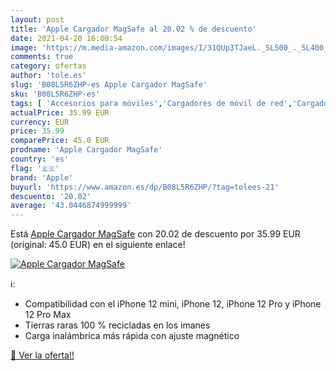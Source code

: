 ```yaml
---
layout: post
title: 'Apple Cargador MagSafe al 20.02 % de descuento'
date: 2021-04-20 16:00:54
image: 'https://m.media-amazon.com/images/I/31QUp3TJaeL._SL500_._SL400_.jpg'
comments: true
category: ofertas
author: 'tole.es'
slug: 'B08L5R6ZHP-es Apple Cargador MagSafe'
sku: 'B08L5R6ZHP-es'
tags: [ 'Accesorios para móviles','Cargadores de móvil de red','Cargadores para móviles','Comunicación móvil y accesorios','Electrónica','apple', ]
actualPrice: 35.99 EUR
currency: EUR
price: 35.99
comparePrice: 45.0 EUR
prodname: 'Apple Cargador MagSafe'
country: 'es'
flag: '🇪🇸'
brand: 'Apple'
buyurl: 'https://www.amazon.es/dp/B08L5R6ZHP/?tag=tolees-21'
descuento: '20.02'
average: '43.0446874999999'
---
```


Está [Apple Cargador MagSafe](https://www.amazon.es/dp/B08L5R6ZHP/?tag=tolees-21) con 20.02 de descuento por 35.99 EUR (original: 45.0 EUR) en el siguiente enlace!

[![Apple Cargador MagSafe](https://m.media-amazon.com/images/I/31QUp3TJaeL._SL500_._SL400_.jpg)](https://www.amazon.es/dp/B08L5R6ZHP/?tag=tolees-21)

ℹ️:

- Compatibilidad con el iPhone 12 mini, iPhone 12, iPhone 12 Pro y iPhone 12 Pro Max
- Tierras raras 100 % recicladas en los imanes
- Carga inalámbrica más rápida con ajuste magnético

[🛒 Ver la oferta!!](https://www.amazon.es/dp/B08L5R6ZHP/?tag=tolees-21)
